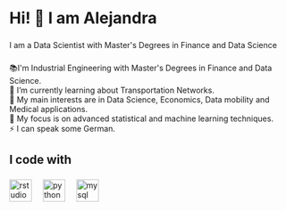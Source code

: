 <h1 align="left">Hi! 👋 I am Alejandra</h1>

###

<p align="left">I am a Data Scientist with Master's Degrees in Finance and Data Science </p>

###

<p align="left"> 📚I'm Industrial Engineering with Master's Degrees in Finance and Data Science.
<br>  🌱 I’m currently learning about Transportation Networks.
<br>🎯 My main interests are in Data Science, Economics, Data mobility and Medical applications.
<br>🎲 My focus is on advanced statistical and machine learning techniques.
<br>⚡ I can speak some German. </p>

###

<h2 align="left">I code with</h2>

###

<div align="left">
  <img src="https://cdn.jsdelivr.net/gh/devicons/devicon/icons/rstudio/rstudio-original.svg" height="40" alt="rstudio logo"  />
  <img width="12" />
  <img src="https://cdn.jsdelivr.net/gh/devicons/devicon/icons/python/python-original.svg" height="40" alt="python logo"  />
  <img width="12" />
  <img src="https://cdn.jsdelivr.net/gh/devicons/devicon/icons/mysql/mysql-original.svg" height="40" alt="mysql logo"  />
</div>

###
<!--
**alecruces/alecruces** is a ✨ _special_ ✨ repository because its `README.md` (this file) appears on your GitHub profile.

Here are some ideas to get you started:

- 🔭 I’m currently working on ...
- 🌱 I’m currently learning ...
- 👯 I’m looking to collaborate on ...
- 🤔 I’m looking for help with ...
- 💬 Ask me about ...
- 📫 How to reach me: ...
- 😄 Pronouns: ...
- ⚡ Fun fact: ...
-->
